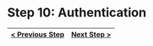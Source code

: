 # Step 10: Authentication

[//]: # (head-end)




[//]: # (foot-start)

[{]: <helper> (navStep)

| [< Previous Step](step9.md) | [Next Step >](step11.md) |
|:--------------------------------|--------------------------------:|

[}]: #
